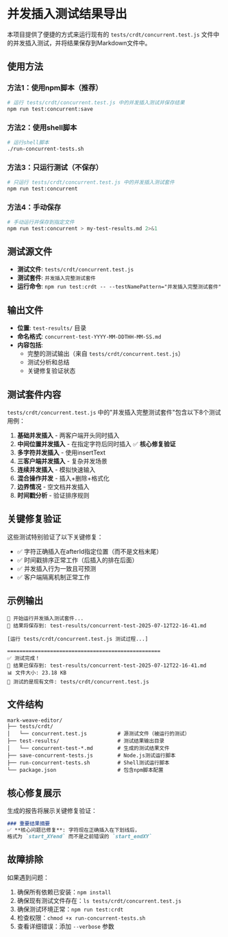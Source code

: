 # 并发插入测试结果导出

本项目提供了便捷的方式来运行现有的 `tests/crdt/concurrent.test.js` 文件中的并发插入测试，并将结果保存到Markdown文件中。

## 使用方法

### 方法1：使用npm脚本（推荐）

```bash
# 运行 tests/crdt/concurrent.test.js 中的并发插入测试并保存结果
npm run test:concurrent:save
```

### 方法2：使用shell脚本

```bash
# 运行shell脚本
./run-concurrent-tests.sh
```

### 方法3：只运行测试（不保存）

```bash
# 只运行 tests/crdt/concurrent.test.js 中的并发插入测试套件
npm run test:concurrent
```

### 方法4：手动保存

```bash
# 手动运行并保存到指定文件
npm run test:concurrent > my-test-results.md 2>&1
```

## 测试源文件

- **测试文件**: `tests/crdt/concurrent.test.js`
- **测试套件**: `并发插入完整测试套件`
- **运行命令**: `npm run test:crdt -- --testNamePattern="并发插入完整测试套件"`

## 输出文件

- **位置**: `test-results/` 目录
- **命名格式**: `concurrent-test-YYYY-MM-DDTHH-MM-SS.md`
- **内容包括**:
  - 完整的测试输出（来自 `tests/crdt/concurrent.test.js`）
  - 测试分析和总结
  - 关键修复验证状态

## 测试套件内容

`tests/crdt/concurrent.test.js` 中的"并发插入完整测试套件"包含以下8个测试用例：

1. **基础并发插入** - 两客户端开头同时插入
2. **中间位置并发插入** - 在指定字符后同时插入 ✅ **核心修复验证**
3. **多字符并发插入** - 使用insertText
4. **三客户端并发插入** - 复杂并发场景
5. **连续并发插入** - 模拟快速输入
6. **混合操作并发** - 插入+删除+格式化
7. **边界情况** - 空文档并发插入
8. **时间戳分析** - 验证排序规则

## 关键修复验证

这些测试特别验证了以下关键修复：

- ✅ 字符正确插入在afterId指定位置（而不是文档末尾）
- ✅ 时间戳排序正常工作（后插入的排在后面）
- ✅ 并发插入行为一致且可预测
- ✅ 客户端隔离机制正常工作

## 示例输出

```
🧪 开始运行并发插入测试套件...
📝 结果将保存到: test-results/concurrent-test-2025-07-12T22-16-41.md

[运行 tests/crdt/concurrent.test.js 测试过程...]

==================================================
✅ 测试完成！
📄 结果已保存到: test-results/concurrent-test-2025-07-12T22-16-41.md
📊 文件大小: 23.18 KB
📝 测试的是现有文件: tests/crdt/concurrent.test.js
```

## 文件结构

```
mark-weave-editor/
├── tests/crdt/
│   └── concurrent.test.js          # 源测试文件（被运行的测试）
├── test-results/                   # 测试结果输出目录
│   └── concurrent-test-*.md        # 生成的测试结果文件
├── save-concurrent-tests.js        # Node.js测试运行脚本
├── run-concurrent-tests.sh         # Shell测试运行脚本
└── package.json                    # 包含npm脚本配置
```

## 核心修复展示

生成的报告将展示关键修复验证：

```markdown
### 重要结果摘要
✅ **核心问题已修复**: 字符现在正确插入在下划线后，
格式为 `start_XYend` 而不是之前错误的 `start_endXY`
```

## 故障排除

如果遇到问题：

1. 确保所有依赖已安装：`npm install`
2. 确保现有测试文件存在：`ls tests/crdt/concurrent.test.js`
3. 确保测试环境正常：`npm run test:crdt`
4. 检查权限：`chmod +x run-concurrent-tests.sh`
5. 查看详细错误：添加 `--verbose` 参数